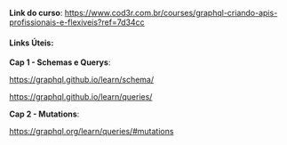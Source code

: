 **Link do curso**:
https://www.cod3r.com.br/courses/graphql-criando-apis-profissionais-e-flexiveis?ref=7d34cc


#### Links Úteis:


**Cap 1 - Schemas e Querys**:

https://graphql.github.io/learn/schema/

https://graphql.github.io/learn/queries/

**Cap 2 - Mutations**:

https://graphql.org/learn/queries/#mutations